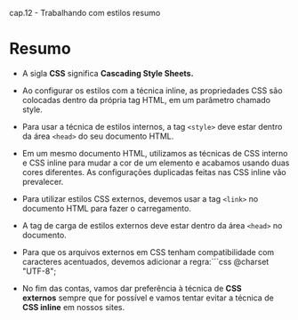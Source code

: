 cap.12 - Trabalhando com estilos resumo

# Resumo

- A sigla **CSS** significa **Cascading Style Sheets.**
    
- Ao configurar os estilos com a técnica inline, as propriedades CSS são colocadas dentro da própria tag HTML, em um parâmetro chamado style.
    
- Para usar a técnica de estilos internos, a tag `<style>` deve estar dentro da área `<head>` do seu documento HTML.
    
- Em um mesmo documento HTML, utilizamos as técnicas de CSS interno e CSS inline para mudar a cor de um elemento e acabamos usando duas cores diferentes. As configurações duplicadas feitas nas CSS inline vão prevalecer.
    
- Para utilizar estilos CSS externos, devemos usar a tag `<link>` no documento HTML para fazer o carregamento.
    
- A tag de carga de estilos externos deve estar dentro da área `<head>` no documento.
    
- Para que os arquivos externos em CSS tenham compatibilidade com caracteres acentuados, devemos adicionar a regra:```css
    @charset "UTF-8";
    
- No fim das contas, vamos dar preferência à técnica de **CSS externos** sempre que for possível e vamos tentar evitar a técnica de **CSS inline** em nossos sites.